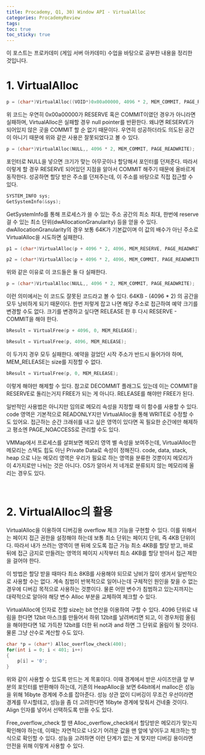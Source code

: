 ```yaml
---
title: Procademy, Q1, 30) Window API - VirtualAlloc
categories: ProcademyReview
tags: 
toc: true
toc_sticky: true
---
```


이 포스트는 프로카데미 (게임 서버 아카데미) 수업을 바탕으로 공부한 내용을 정리한 것입니다. 

# **1. VirtualAlloc**

```c++
p = (char*)VirtualAlloc((VOID*)0x00a00000, 4096 * 2, MEM_COMMIT, PAGE_READWRITE);
```
위 코드는 우연히 0x00a00000가 RESERVE 혹은 COMMIT이였던 경우가 아니라면 실패하며, VirtualAlloc은 실패할 경우 null pointer를 반환한다. 왜냐면 RESERVE가 되어있지 않은 곳을 COMMIT 할 순 없기 때문이다. 우연히 성공하더라도 의도된 공간이 아니기 때문에 위와 같은 사용은 잘못되었다고 볼 수 있다. 

```c++
p = (char*)VirtualAlloc(NULL,, 4096 * 2, MEM_COMMIT, PAGE_READWRITE);
```
포인터로 NULL을 넣으면 크기가 맞는 아무곳이나 할당해서 포인터를 던져준다. 따라서 이렇게 할 경우 RESERVE 되어있던 지점을 알아서 COMMIT 해주기 때문에 올바르게 동작한다. 성공하면 할당 받은 주소를 던져주는데, 이 주소를 바탕으로 직접 접근할 수 있다. 

```c++
SYSTEM_INFO sys;
GetSystemInfo(&sys);
```
GetSystemInfo를 통해 프로세스가 쓸 수 있는 주소 공간의 최소 최대, 한번에 reserve 걸 수 있는 최소 단위(dwAllocationGranularity) 등을 얻을 수 있다. dwAllocationGranularity의 경우 보통 64K가 기본값이며 이 값의 배수가 아닌 주소로 VirtualAlloc을 시도하면 실패한다. 

```c++
p1 = (char*)VirtualAlloc(p + 4096 * 2, 4096, MEM_RESERVE, PAGE_READWRITE);
```
```c++
p2 = (char*)VirtualAlloc(p + 4096 * 2, 4096, MEM_COMMIT, PAGE_READWRITE);
```
위와 같은 이유로 이 코드들은 둘 다 실패한다.

```c++
p = (char*)VirtualAlloc(NULL,, 4096 * 2, MEM_COMMIT, PAGE_READWRITE);
```
이런 의미에서는 이 코드도 잘못된 코드라고 볼 수 있다. 64KB - (4096 * 2) 의 공간을 모두 낭비하게 되기 때문이다. 한번 저렇게 잡고 나면 해당 주소로 접근하여 예약 크기를 변경할 수도 없다. 크기를 변경하고 싶다면 RELEASE 한 후 다시 RESERVE - COMMIT을 해야 한다. 

```c++
bResult = VirtualFree(p + 4096, 0, MEM_RELEASE);
```
```c++
bResult = VirtualFree(p, 4096, MEM_RELEASE);
```
이 두가지 경우 모두 실패한다. 예약을 걸었던 시작 주소가 반드시 들어가야 하며, MEM_RELEASE는 size를 지정할 수 없다. 

```c++
bResult = VirtualFree(p, 0, MEM_RELEASE);
```
이렇게 해야만 해제할 수 있다. 참고로 DECOMMIT 플래그도 있는데 이는 COMMIT을 RESERVE로 돌리는거지 FREE가 되는 게 아니다. RELEASE를 해야만 FREE가 된다.

일반적인 사용법은 아니지만 임의로 메모리 속성을 지정할 때 이 함수를 사용할 수 있다. code 영역은 기본적으로 READONLY지만 VirtualAlloc을 통해 WRITE로 수정할 수도 있어요. 접근하는 순간 크래쉬를 내고 싶은 영역이 있다면 꼭 필요한 순간에만 해제하고 평소엔 PAGE_NOACCESS로 관리할 수도 있다. 

VMMap에서 프로세스를 살펴보면 메모리 영역 별 속성을 보여주는데, VirtualAlloc한 메모리는 스택도 힙도 아닌 Private Data로 속성이 정해진다. code, data, stack, heap 으로 나눈 메모리 영역은 우리가 필요로 하는 영역을 분류한 것뿐이지 메모리가 이 4가지로만 나뉘는 것은 아니다. OS가 알아서 저 네개로 분류되지 않는 메모리에 올리는 경우도 있다. 

<br/>

# **2. VirtualAlloc의 활용**

VirtualAlloc을 이용하여 디버깅용 overflow 체크 기능을 구현할 수 있다. 이를 위해서는 페이지 접근 권한을 설정해야 하는데 보통 최소 단위는 페이지 단위, 즉 4KB 단위이다. 따라서 내가 쓰려는 영역이 맨 뒤에 오도록 접근 가능 최소 4KB를 할당 받고, 바로 뒤에 접근 금지로 만들려는 영역의 페이지 시작부터 최소 4KB를 할당 받아서 접근 제한을 걸어야 한다. 

이 방법은 할당 받을 때마다 최소 8KB를 사용해야 되므로 낭비가 많이 생겨서 일반적으로 사용할 수는 없다. 계속 침범이 반복적으로 일어나는데 구체적인 원인을 찾을 수 없는 경우에 디버깅 목적으로 사용하는 것뿐이다. 물론 어떤 변수가 침범하고 있는지까지는 대략적으로 알아야 해당 변수 Alloc 부분을 교체하여 체크할 수 있다. 

VirtualAlloc에 인자로 전할 size는 bit 연산을 이용하여 구할 수 있다. 4096 단위로 내림을 한다면 12bit 마스크를 만들어서 하위 12bit를 날려버리면 되고, 이 경우처럼 올림을 해야한다면 1로 가득찬 12bit를 더한 뒤 not과 and 하면 그 단위로 올림이 될 것이다. 물론 그냥 산수로 계산할 수도 있다. 

```c++
char *p = (char*) Alloc_overflow_check(400);
for(int i = 0; i < 401; i++)
{
	p[i] = '0';
}
```
위와 같이 사용할 수 있도록 만드는 게 목표이다. 이때 경계에서 받은 사이즈만큼 앞 부분의 포인터를 반환해야 하는데, 기존의 HeapAlloc을 보면 64bit에서 malloc은 성능을 위해 16byte 경계에 주소를 잡아준다. 성능 상관 없이 디버깅이 무조건 우선이라면 경계를 무시할테고, 성능을 좀 더 고려한다면 16byte 경계에 맞춰서 건네줄 것이다. Align 인자를 넣어서 선택하도록 만들 수도 있다. 

Free_overflow_check 할 땐 Alloc_overflow_check에서 할당받은 메모리가 맞는지 확인해야 하는데, 이때는 자연적으로 나오기 어려운 값을 맨 앞에 넣어두고 체크하는 방식으로 확인할 수 있다. 성능을 고려하면 이런 단계가 없는 게 맞지만 디버깅 용이라면 안전을 위해 이렇게 사용할 수 있다.

